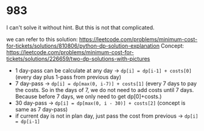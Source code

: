 # 983
I can't solve it without hint.
But this is not that complicated.

we can refer to this solution: https://leetcode.com/problems/minimum-cost-for-tickets/solutions/810806/python-dp-solution-explanation
Concept: https://leetcode.com/problems/minimum-cost-for-tickets/solutions/226659/two-dp-solutions-with-pictures

- 1 day-pass can be calculate at any day -> `dp[i] = dp[i-1] + costs[0]` (every day plus 1-pass from previous day)
- 7 day-pass -> `dp[i] = dp[max(0, i-7)] + costs[1]` (every 7 days to pay the costs. So in the days of 7, we do not need to add costs until 7 days. Because before 7 days, we only need to get dp[0]+costs.)
- 30 day-pass -> `dp[i] = dp[max(0, i - 30)] + costs[2]` (concept is same as 7 day-pass)
- if current day is not in plan day, just pass the cost from previous -> `dp[i] = dp[i-1]`